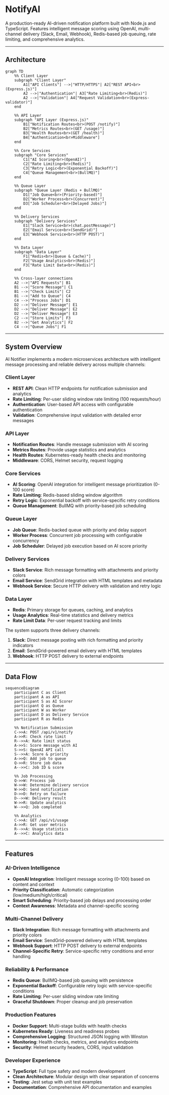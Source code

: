 # NotifyAI

A production-ready AI-driven notification platform built with Node.js and TypeScript. Features intelligent message scoring using OpenAI, multi-channel delivery (Slack, Email, Webhook), Redis-based job queuing, rate limiting, and comprehensive analytics.

---

## Architecture

```mermaid
graph TD
    %% Client Layer
    subgraph "Client Layer"
        A1["API Clients"] -->|"HTTP/HTTPS"| A2["REST API<br>(Express.js)"]
        A2 -->|"Authentication"| A3["Rate Limiting<br>(Redis)"]
        A2 -->|"Validation"| A4["Request Validation<br>(Express-validator)"]
    end

    %% API Layer
    subgraph "API Layer (Express.js)"
        B1["Notification Routes<br>(POST /notify)"]
        B2["Metrics Routes<br>(GET /usage)"]
        B3["Health Routes<br>(GET /health)"]
        B4["Authentication<br>Middleware"]
    end

    %% Core Services
    subgraph "Core Services"
        C1["AI Scoring<br>(OpenAI)"]
        C2["Rate Limiting<br>(Redis)"]
        C3["Retry Logic<br>(Exponential Backoff)"]
        C4["Queue Management<br>(BullMQ)"]
    end

    %% Queue Layer
    subgraph "Queue Layer (Redis + BullMQ)"
        D1["Job Queue<br>(Priority-based)"]
        D2["Worker Process<br>(Concurrent)"]
        D3["Job Scheduler<br>(Delayed Jobs)"]
    end

    %% Delivery Services
    subgraph "Delivery Services"
        E1["Slack Service<br>(chat.postMessage)"]
        E2["Email Service<br>(SendGrid)"]
        E3["Webhook Service<br>(HTTP POST)"]
    end

    %% Data Layer
    subgraph "Data Layer"
        F1["Redis<br>(Queue & Cache)"]
        F2["Usage Analytics<br>(Redis)"]
        F3["Rate Limit Data<br>(Redis)"]
    end

    %% Cross-layer connections
    A2 -->|"API Requests"| B1
    B1 -->|"Score Message"| C1
    B1 -->|"Check Limits"| C2
    B1 -->|"Add to Queue"| C4
    C4 -->|"Process Jobs"| D1
    D2 -->|"Deliver Message"| E1
    D2 -->|"Deliver Message"| E2
    D2 -->|"Deliver Message"| E3
    C2 -->|"Store Limits"| F3
    B2 -->|"Get Analytics"| F2
    C4 -->|"Queue Jobs"| F1
```

---

## System Overview

AI Notifier implements a modern microservices architecture with intelligent message processing and reliable delivery across multiple channels:

### **Client Layer**

- **REST API**: Clean HTTP endpoints for notification submission and analytics
- **Rate Limiting**: Per-user sliding window rate limiting (100 requests/hour)
- **Authentication**: User-based API access with configurable authentication
- **Validation**: Comprehensive input validation with detailed error messages

### **API Layer**

- **Notification Routes**: Handle message submission with AI scoring
- **Metrics Routes**: Provide usage statistics and analytics
- **Health Routes**: Kubernetes-ready health checks and monitoring
- **Middleware**: CORS, Helmet security, request logging

### **Core Services**

- **AI Scoring**: OpenAI integration for intelligent message prioritization (0-100 score)
- **Rate Limiting**: Redis-based sliding window algorithm
- **Retry Logic**: Exponential backoff with service-specific retry conditions
- **Queue Management**: BullMQ with priority-based job scheduling

### **Queue Layer**

- **Job Queue**: Redis-backed queue with priority and delay support
- **Worker Process**: Concurrent job processing with configurable concurrency
- **Job Scheduler**: Delayed job execution based on AI score priority

### **Delivery Services**

- **Slack Service**: Rich message formatting with attachments and priority colors
- **Email Service**: SendGrid integration with HTML templates and metadata
- **Webhook Service**: Secure HTTP delivery with validation and retry logic

### **Data Layer**

- **Redis**: Primary storage for queues, caching, and analytics
- **Usage Analytics**: Real-time statistics and delivery metrics
- **Rate Limit Data**: Per-user request tracking and limits

The system supports three delivery channels:

1. **Slack**: Direct message posting with rich formatting and priority indicators
2. **Email**: SendGrid-powered email delivery with HTML templates
3. **Webhook**: HTTP POST delivery to external endpoints

---

## Data Flow

```mermaid
sequenceDiagram
    participant C as Client
    participant A as API
    participant S as AI Scorer
    participant Q as Queue
    participant W as Worker
    participant D as Delivery Service
    participant R as Redis

    %% Notification Submission
    C->>A: POST /api/v1/notify
    A->>R: Check rate limit
    R-->>A: Rate limit status
    A->>S: Score message with AI
    S->>S: OpenAI API call
    S-->>A: Score & priority
    A->>Q: Add job to queue
    Q->>R: Store job data
    A-->>C: Job ID & score

    %% Job Processing
    Q->>W: Process job
    W->>W: Determine delivery service
    W->>D: Send notification
    D->>D: Retry on failure
    D-->>W: Delivery result
    W->>R: Update analytics
    W-->>Q: Job completed

    %% Analytics
    C->>A: GET /api/v1/usage
    A->>R: Get user metrics
    R-->>A: Usage statistics
    A-->>C: Analytics data
```

---

## Features

### **AI-Driven Intelligence**

- **OpenAI Integration**: Intelligent message scoring (0-100) based on content and context
- **Priority Classification**: Automatic categorization (low/medium/high/critical)
- **Smart Scheduling**: Priority-based job delays and processing order
- **Context Awareness**: Metadata and channel-specific scoring

### **Multi-Channel Delivery**

- **Slack Integration**: Rich message formatting with attachments and priority colors
- **Email Service**: SendGrid-powered delivery with HTML templates
- **Webhook Support**: HTTP POST delivery to external endpoints
- **Channel-Specific Retry**: Service-specific retry conditions and error handling

### **Reliability & Performance**

- **Redis Queue**: BullMQ-based job queuing with persistence
- **Exponential Backoff**: Configurable retry logic with service-specific conditions
- **Rate Limiting**: Per-user sliding window rate limiting
- **Graceful Shutdown**: Proper cleanup and job preservation

### **Production Features**

- **Docker Support**: Multi-stage builds with health checks
- **Kubernetes Ready**: Liveness and readiness probes
- **Comprehensive Logging**: Structured JSON logging with Winston
- **Monitoring**: Health checks, metrics, and analytics endpoints
- **Security**: Helmet security headers, CORS, input validation

### **Developer Experience**

- **TypeScript**: Full type safety and modern development
- **Clean Architecture**: Modular design with clear separation of concerns
- **Testing**: Jest setup with unit test examples
- **Documentation**: Comprehensive API documentation and examples
